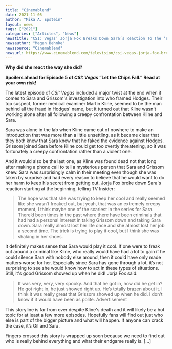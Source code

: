 ```yaml
---
title: "Cinemablend"
date: 2021-11-05
author: "Mika A. Epstein"
layout: news
tags: ["2021"]
categories: ["Articles", "News"]
newstitle: "CSI: Vegas’ Jorja Fox Breaks Down Sara’s Reaction To The ‘Extremely Creepy’ Confrontation"
newsauthor: "Megan Behnke"
newssource: "Cinemablend"
newsurl: https://www.cinemablend.com/television/csi-vegas-jorja-fox-breaks-down-saras-reaction-to-the-extremely-creepy-confrontation
---
```


**Why did she react the way she did?**

**Spoilers ahead for Episode 5 of _CSI: Vegas_ “Let the Chips Fall.” Read at your own risk!**

The latest episode of _CSI: Vegas_ included a major twist at the end when it comes to Sara and Grissom's investigation into who framed Hodges. Their top suspect, former medical examiner Martin Kline, seemed to be the man behind all the fraud in Hodges' name, but it turned out that Kline wasn't working alone after all following a creepy confrontation between Kline and Sara.

Sara was alone in the lab when Kline came out of nowhere to make an introduction that was more than a little unsettling, as it became clear that they both knew that Sara knew that he faked the evidence against Hodges. Grissom joined Sara before Kline could get too overtly threatening, so it was fortunately a creepy confrontation rather than a violent one.

And it would also be the last one, as Kline was found dead not that long after making a phone call to tell a mysterious person that Sara and Grissom knew. Sara was surprisingly calm in their meeting even though she was taken by surprise and had every reason to believe that he would want to do her harm to keep his secret from getting out. Jorja Fox broke down Sara's reaction starting at the beginning, telling TV Insider:

> The hope was that she was trying to keep her cool and really seemed like she wasn’t freaked out, but yeah, that was an extremely creepy moment, I think maybe one of the scariest in the series for Sara. There’d been times in the past where there have been criminals that had had a personal interest in taking Grissom down and taking Sara down. Sara really almost lost her life once and she almost lost her job a second time. The trick is trying to play it cool, but I think she was shaking in her shoes.

It definitely makes sense that Sara would play it cool. If one were to freak out around a criminal like Kline, who really would have had a lot to gain if he could silence Sara with nobody else around, then it could have only made matters worse for her. Especially since Sara has gone through a lot, it’s not surprising to see she would know how to act in these types of situations. Still, it's good Grissom showed up when he did! Jorja Fox said:

> It was very, very, very spooky. And that he got in, how did he get in? He got right in, he just showed right up. He’s totally brazen about it. I think it was really great that Grissom showed up when he did. I don’t know if it would have been as polite.
Advertisement

This storyline is far from over despite Kline's death and it will likely be a hot topic for at least a few more episodes. Hopefully fans will find out just who else is part of the bigger picture and what will happen. If anyone can crack the case, it’s Gil and Sara.

Fingers crossed this story is wrapped up soon because we need to find out who is really behind everything and what their endgame really is. [...]
